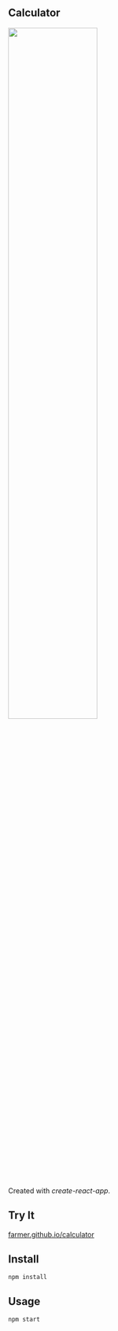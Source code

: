 Calculator
---
<img src="Logotype primary.png" width="60%" height="60%" />

Created with *create-react-app*. 


Try It
---

[farmer.github.io/calculator](https://ahfarmer.github.io/calculator/)



Install
---

`npm install`



Usage
---

`npm start`
